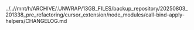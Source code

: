 ../..//mnt/h/ARCHIVE/.UNWRAP/13GB_FILES/backup_repository/20250803_201338_pre_refactoring/cursor_extension/node_modules/call-bind-apply-helpers/CHANGELOG.md